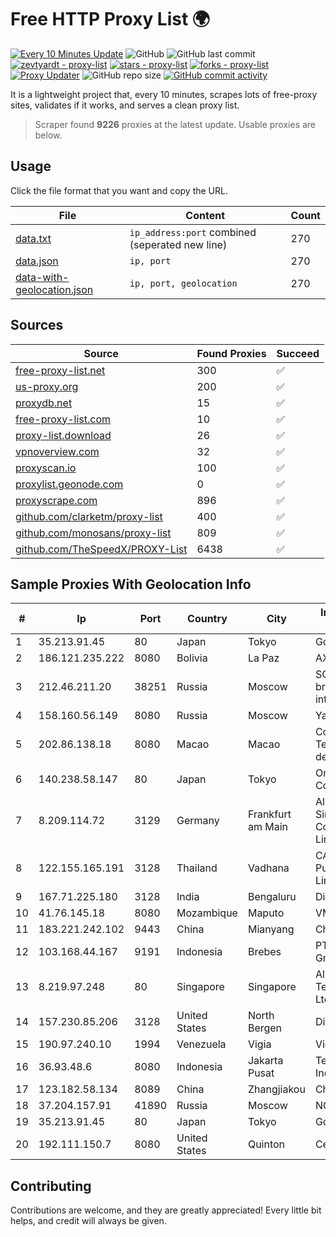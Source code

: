 
# Free HTTP Proxy List 🌍

[![Every 10 Minutes Update](https://github.com/mertguvencli/http-proxy-list/actions/workflows/main.yml/badge.svg?branch=main)](https://github.com/mertguvencli/http-proxy-list/actions/workflows/main.yml)
![GitHub](https://img.shields.io/github/license/mertguvencli/http-proxy-list)
![GitHub last commit](https://img.shields.io/github/last-commit/mertguvencli/http-proxy-list)
[![zevtyardt - proxy-list](https://img.shields.io/static/v1?label=zevtyardt&message=proxy-list&color=blue&logo=github)](https://github.com/zevtyardt/proxy-list "Go to GitHub repo")
[![stars - proxy-list](https://img.shields.io/github/stars/zevtyardt/proxy-list?style=social)](https://github.com/zevtyardt/proxy-list)
[![forks - proxy-list](https://img.shields.io/github/forks/zevtyardt/proxy-list?style=social)](https://github.com/zevtyardt/proxy-list)
[![Proxy Updater](https://github.com/zevtyardt/proxy-list/workflows/Proxy%20Updater/badge.svg)](https://github.com/zevtyardt/proxy-list/actions?query=workflow:"Proxy+Updater")
![GitHub repo size](https://img.shields.io/github/repo-size/zevtyardt/proxy-list)
[![GitHub commit activity](https://img.shields.io/github/commit-activity/m/zevtyardt/proxy-list?logo=commits)](https://github.com/zevtyardt/proxy-list/commits/main)

It is a lightweight project that, every 10 minutes, scrapes lots of free-proxy sites, validates if it works, and serves a clean proxy list.

> Scraper found **9226** proxies at the latest update. Usable proxies are below.

## Usage

Click the file format that you want and copy the URL.

|File|Content|Count|
|----|-------|-----|
|[data.txt](https://raw.githubusercontent.com/mertguvencli/http-proxy-list/main/proxy-list/data.txt)|`ip_address:port` combined (seperated new line)|270|
|[data.json](https://raw.githubusercontent.com/mertguvencli/http-proxy-list/main/proxy-list/data.json)|`ip, port`|270|
|[data-with-geolocation.json](https://raw.githubusercontent.com/mertguvencli/http-proxy-list/main/proxy-list/data-with-geolocation.json)|`ip, port, geolocation`|270|

## Sources

|Source|Found Proxies|Succeed|
|------|-------------|-------|
|[free-proxy-list.net](https://free-proxy-list.net)|300|✅|
|[us-proxy.org](https://www.us-proxy.org)|200|✅|
|[proxydb.net](http://proxydb.net)|15|✅|
|[free-proxy-list.com](https://free-proxy-list.com/?page=&port=&type%5B%5D=http&type%5B%5D=https&up_time=0&search=Search)|10|✅|
|[proxy-list.download](https://www.proxy-list.download/HTTP)|26|✅|
|[vpnoverview.com](https://vpnoverview.com/privacy/anonymous-browsing/free-proxy-servers)|32|✅|
|[proxyscan.io](https://www.proxyscan.io)|100|✅|
|[proxylist.geonode.com](https://proxylist.geonode.com/api/proxy-list?limit=300&page=1&sort_by=lastChecked&sort_type=desc&protocols=http,https)|0|✅|
|[proxyscrape.com](https://api.proxyscrape.com/v2/?request=displayproxies&protocol=http&timeout=10000&country=all&ssl=all&anonymity=all)|896|✅|
|[github.com/clarketm/proxy-list](https://raw.githubusercontent.com/clarketm/proxy-list/master/proxy-list-raw.txt)|400|✅|
|[github.com/monosans/proxy-list](https://raw.githubusercontent.com/monosans/proxy-list/main/proxies/http.txt)|809|✅|
|[github.com/TheSpeedX/PROXY-List](https://raw.githubusercontent.com/TheSpeedX/PROXY-List/master/http.txt)|6438|✅|


## Sample Proxies With Geolocation Info

|#|Ip|Port|Country|City|Internet Service Provider|
|-|--|----|-------|----|-------------------------|
|1|35.213.91.45|80|Japan|Tokyo|Google LLC|
|2|186.121.235.222|8080|Bolivia|La Paz|AXS Bolivia S. A.|
|3|212.46.211.20|38251|Russia|Moscow|SOVINTEL/END broadband internet|
|4|158.160.56.149|8080|Russia|Moscow|Yandex.Cloud LLC|
|5|202.86.138.18|8080|Macao|Macao|Companhia de Telecomunicacoes de Macau|
|6|140.238.58.147|80|Japan|Tokyo|Oracle Corporation|
|7|8.209.114.72|3129|Germany|Frankfurt am Main|Alibaba.com Singapore E-Commerce Private Limited|
|8|122.155.165.191|3128|Thailand|Vadhana|CAT Telecom Public Company Limited|
|9|167.71.225.180|3128|India|Bengaluru|DigitalOcean, LLC|
|10|41.76.145.18|8080|Mozambique|Maputo|VM  S.A|
|11|183.221.242.102|9443|China|Mianyang|China Mobile|
|12|103.168.44.167|9191|Indonesia|Brebes|PT CYB Media Group|
|13|8.219.97.248|80|Singapore|Singapore|Alibaba (US) Technology Co., Ltd.|
|14|157.230.85.206|3128|United States|North Bergen|DigitalOcean, LLC|
|15|190.97.240.10|1994|Venezuela|Vigia|Viginet C.A|
|16|36.93.48.6|8080|Indonesia|Jakarta Pusat|Telekomunikasi Indonesia|
|17|123.182.58.134|8089|China|Zhangjiakou|Chinanet|
|18|37.204.157.91|41890|Russia|Moscow|NCNET|
|19|35.213.91.45|80|Japan|Tokyo|Google LLC|
|20|192.111.150.7|8080|United States|Quinton|Centrilogic|



## Contributing

Contributions are welcome, and they are greatly appreciated! Every
little bit helps, and credit will always be given.


